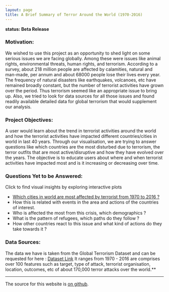 ```yaml
---
layout: page
title: A Brief Summary of Terror Around the World (1970-2016)
---
```


**status: Beta Release**

### Motivation:

We wished to use this project as an opportunity to shed light on some serious issues we are facing globally. Among these were issues like animal rights, environmental threats, human rights, and terrorism. According to a survey, about 218 million people are affected by calamities, natural and man-made, per annum and about 68000 people lose their lives every year. The frequency of natural disasters like earthquakes, volcanoes, etc have remained broadly constant, but the number of terrorist activities have grown over the period. Thus terrorism seemed like an appropriate issue to bring up. Also, we tried to look for data sources for all those issues and found readily available detailed data for global terrorism that would supplement our analysis.

### Project Objectives:

A user would learn about the trend in terrorist activities around the world and how the terrorist activities have impacted different countries/cities in world in last 40 years. Through our visualisation, we are trying to answer questions like which countries are the most disturbed due to terrorism, the terror outfits that are most active/disruptive and how they have evolved over the years. The objective is to educate users about where and when terrorist activities have impacted most and is it increasing or decreasing over time.


### Questions Yet to be Answered:

Click to find visual insights by exploring interactive plots 

- [Which cities in world are most affected by terrorist from 1970 to 2016 ?](pages/where.html) 
- How this is related with events in the area and actions of the countries of interest.
- Who is affected the most from this crisis, which demographics ?
- What is the pattern of refugees, which paths do they follow ?
- How other countries react to this issue and what kind of actions do they take towards it ?


### Data Sources:

The data we have is taken from the Global Terrorism Dataset and can be requested for here : [Dataset Link](http://start.umd.edu/gtd/contact/) It ranges from 1970 - 2016 are comprises over 100 features such as target, type of attack, terrorist organisation, location, outcomes, etc of about 170,000 terror attacks over the world.**

---

The source for this website is [on github](https://neerjad.github.io/global-terrorism-analysis/).
